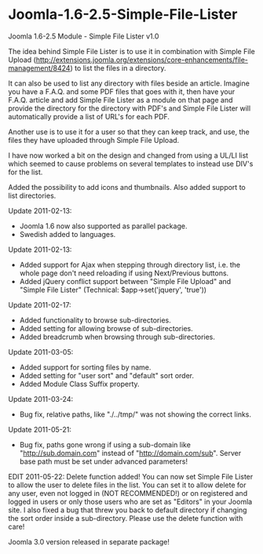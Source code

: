 Joomla-1.6-2.5-Simple-File-Lister
=================================

Joomla 1.6-2.5 Module - Simple File Lister v1.0

The idea behind Simple File Lister is to use it in combination with Simple File Upload (http://extensions.joomla.org/extensions/core-enhancements/file-management/8424) to list the files in a directory.

It can also be used to list any directory with files beside an article.
Imagine you have a F.A.Q. and some PDF files that goes with it, then have your F.A.Q. article and add Simple File Lister as a module on that page and provide the directory for the directory with PDF's and Simple File Lister will automatically provide a list of URL's for each PDF.

Another use is to use it for a user so that they can keep track, and use, the files they have uploaded through Simple File Upload.

I have now worked a bit on the design and changed from using a UL/LI list which seemed to cause problems on several templates to instead use DIV's for the list.

Added the possibility to add icons and thumbnails.
Also added support to list directories.

Update 2011-02-13:
- Joomla 1.6 now also supported as parallel package.
- Swedish added to languages.

Update 2011-02-13:
- Added support for Ajax when stepping through directory list, i.e. the whole page don't need reloading if using Next/Previous buttons.
- Added jQuery conflict support between "Simple File Upload" and "Simple File Lister" (Technical: $app->set('jquery', 'true'))

Update 2011-02-17:
- Added functionality to browse sub-directories.
- Added setting for allowing browse of sub-directories.
- Added breadcrumb when browsing through sub-directories.

Update 2011-03-05:
- Added support for sorting files by name.
- Added setting for "user sort" and "default" sort order.
- Added Module Class Suffix property.

Update 2011-03-24:
- Bug fix, relative paths, like "./../tmp/" was not showing the correct links.

Update 2011-05-21:
- Bug fix, paths gone wrong if using a sub-domain like "http://sub.domain.com" instead of "http://domain.com/sub". Server base path must be set under advanced parameters!

EDIT 2011-05-22: Delete function added!
You can now set Simple File Lister to allow the user to delete files in the list. You can set it to allow delete for any user, even not logged in (NOT RECOMMENDED!) or on registered and logged in users or only those users who are set as "Editors" in your Joomla site.
I also fixed a bug that threw you back to default directory if changing the sort order inside a sub-directory.
Please use the delete function with care!

Joomla 3.0 version released in separate package!
